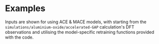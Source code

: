 # Examples

Inputs are shown for using ACE & MACE models, with starting from the 
`simulations/aluminium-oxide/accelerated-GAP` calculation's 
DFT observations and utilising the model-specific
retraining functions provided with the code.
